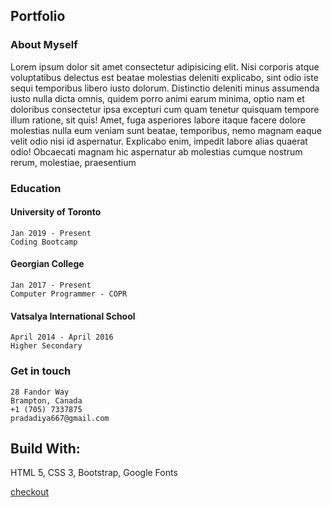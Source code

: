 ## Portfolio

### About Myself

Lorem ipsum dolor sit amet consectetur adipisicing elit. Nisi
corporis atque voluptatibus delectus est beatae molestias
deleniti explicabo, sint odio iste sequi temporibus libero iusto
dolorum. Distinctio deleniti minus assumenda iusto nulla dicta
omnis, quidem porro animi earum minima, optio nam et doloribus
consectetur ipsa excepturi cum quam tenetur quisquam tempore
illum ratione, sit quis! Amet, fuga asperiores labore itaque
facere dolore molestias nulla eum veniam sunt beatae,
temporibus, nemo magnam eaque velit odio nisi id aspernatur.
Explicabo enim, impedit labore alias quaerat odio! Obcaecati
magnam hic aspernatur ab molestias cumque nostrum rerum,
molestiae, praesentium

### Education

#### University of Toronto
```
Jan 2019 - Present
Coding Bootcamp
```

#### Georgian College
```
Jan 2017 - Present
Computer Programmer - COPR
```

#### Vatsalya International School
```
April 2014 - April 2016
Higher Secondary
```

### Get in touch
```
28 Fandor Way
Brampton, Canada
+1 (705) 7337875
pradadiya667@gmail.com
```

## Build With:

HTML 5, CSS 3, Bootstrap, Google Fonts

[checkout](https://priyanshkumar.github.io/Bootstrap-Portfolio/)

